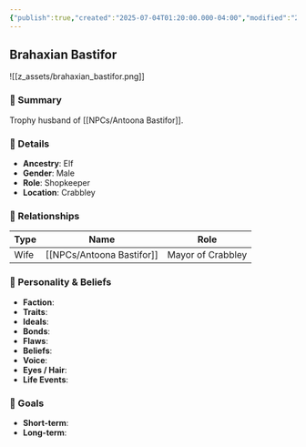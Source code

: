 ```yaml
---
{"publish":true,"created":"2025-07-04T01:20:00.000-04:00","modified":"2025-07-04T01:20:00.000-04:00","cssclasses":""}
---
```



## Brahaxian Bastifor
![[z_assets/brahaxian_bastifor.png]]
### 🧠 Summary
Trophy husband of [[NPCs/Antoona Bastifor]].

### 🧬 Details
- **Ancestry**: Elf
- **Gender**: Male  
- **Role**: Shopkeeper  
- **Location**: Crabbley  

### 🤝 Relationships

| Type | Name                  | Role               |
|------|-----------------------|--------------------|
| Wife | [[NPCs/Antoona Bastifor]]  | Mayor of Crabbley  |

### 🧭 Personality & Beliefs

- **Faction**:  
- **Traits**:  
- **Ideals**:  
- **Bonds**:  
- **Flaws**:  
- **Beliefs**:  
- **Voice**:  
- **Eyes / Hair**:  
- **Life Events**:  

### 🎯 Goals

- **Short-term**:  
- **Long-term**:  
